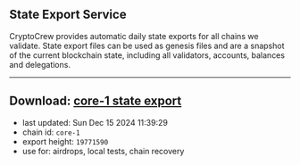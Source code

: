 ## State Export Service
CryptoCrew provides automatic daily state exports for all chains we validate. State export files can be used as genesis files and are a snapshot of the current blockchain state, including all validators, accounts, balances and delegations.

---
**Download: [core-1 state export](https://dl-eu2.ccvalidators.com/SERVICE/persistence/core-1_export_19771590.json)**
---

- last updated: Sun Dec 15 2024 11:39:29
- chain id: `core-1`
- export height: `19771590`
- use for: airdrops, local tests, chain recovery
